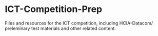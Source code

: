 # ICT-Competition-Prep
Files and resources for the ICT competition, including HCIA-Datacom/ preleminary test materials and other related content.
